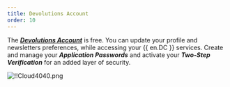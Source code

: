 ```yaml
---
title: Devolutions Account
order: 10
---
```

The [***Devolutions Account***](https://portal.devolutions.com/) is free. You can update your profile and newsletters preferences, while accessing your {{ en.DC }} services. Create and manage your ***Application Passwords*** and activate your ***Two-Step Verification*** for an added layer of security.  

![!!Cloud4040.png](https://webdevolutions.azureedge.net/docs/en/cloud/Cloud4040.png) 

